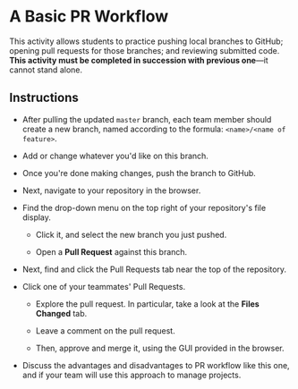 # A Basic PR Workflow

This activity allows students to practice pushing local branches to GitHub; opening pull requests for those branches; and reviewing submitted code. **This activity must be completed in succession with previous one**&mdash;it cannot stand alone.

## Instructions

* After pulling the updated `master` branch, each team member should create a new branch, named according to the formula: `<name>/<name of feature>`.

* Add or change whatever you'd like on this branch.

* Once you're done making changes, push the branch to GitHub.

* Next, navigate to your repository in the browser.

* Find the drop-down menu on the top right of your repository's file display. 

  * Click it, and select the new branch you just pushed.

  * Open a **Pull Request** against this branch.

* Next, find and click the Pull Requests tab near the top of the repository.

* Click one of your teammates' Pull Requests.

  * Explore the pull request. In particular, take a look at the **Files Changed** tab.

  * Leave a comment on the pull request.

  * Then, approve and merge it, using the GUI provided in the browser.

* Discuss the advantages and disadvantages to PR workflow like this one, and if your team will use this approach to manage projects.
